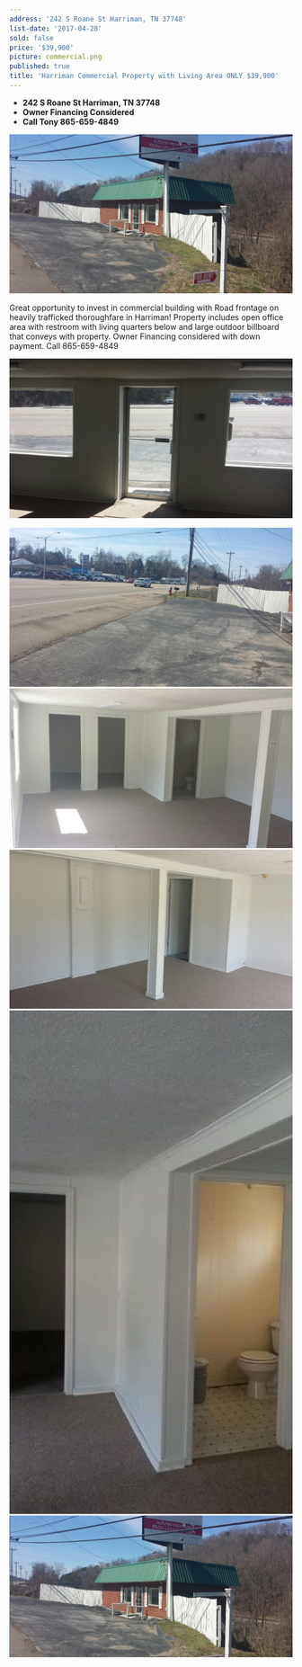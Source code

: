```yaml
---
address: '242 S Roane St Harriman, TN 37748'
list-date: '2017-04-28'
sold: false
price: '$39,900'
picture: commercial.png
published: true
title: 'Harriman Commercial Property with Living Area ONLY $39,900'
---
```



* **242 S Roane St Harriman, TN 37748**
* **Owner Financing Considered**
* **Call Tony 865-659-4849**

![](/uploads/versions/20140324-120348---x----2064-1161x---.jpeg)

Great opportunity to invest in commercial building with Road frontage on heavily trafficked thoroughfare in Harriman! Property includes open office area with restroom with living quarters below and large outdoor billboard that conveys with property. Owner Financing considered with down payment. Call 865-659-4849

![](/uploads/versions/20140324-120535---x----2064-1161x---.jpeg)

![](/uploads/versions/20140324-120432---x----2064-1161x---.jpeg)![](/uploads/versions/20140324-120510---x----2064-1161x---.jpeg)![](/uploads/versions/20140324-120525---x----2064-1161x---.jpeg)![](/uploads/versions/isptn3u59xttv60000000000---x68-0-405-720-1440-2560x---.jpg)![](/uploads/versions/screen-shot-2014-03-25-at-9-29-52-pm---x----1122-559x---.png)